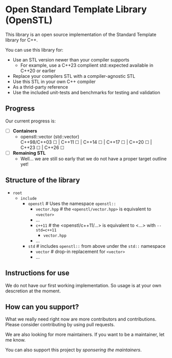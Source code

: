 # Open Standard Template Library (OpenSTL) 

This library is an open source implementation of the Standard Template library for C++.

You can use this library for:

- Use an STL version newer than your compiler supports
  - For example, use a C++23 complient std::expected available in C++20 or earlier
- Replace your compilers STL with a compiler-agnostic STL
- Use this STL in your own C++ compiler
- As a thrid-party reference
- Use the included unit-tests and benchmarks for testing and validation

## Progress

Our current progress is:

- [ ] **Containers**
  - openstl::vector (std::vector)  
    C++98/C++03 ☐ | C++11 ☐ | C++14 ☐ | C++17 ☐ | C++20 ☐ | C++23 ☐ | C++26 ☐
- [ ] **Remaining STL**
  - Well... we are still so early that we do not have a proper target outline yet!

## Structure of the library

- `root`
  - `include`
    - `openstl`  # Uses the namespace `openstl::`
      - `vector.hpp`  # the `<openstl/vector.hpp>` is equivalent to `<vector>`
      - ...
      - `c++11`  # the <openstl/c++11/...> is equivalent to <...> with `--std=c++11`
        - `vector.hpp`
      - ...
    - `std`  # includes `openstl::` from above under the `std::` namespace
      - `vector`  # drop-in replacement for `<vector>`
      - ...

## Instructions for use

We do not have our first working implementation. So usage is at your own descretion at the moment.

## How can you support?

What we really need right now are more contributors and contributions. Please consider contributing by using pull requests. 

We are also looking for more maintainers. If you want to be a maintainer, let me know.

You can also support this project by *sponsering the maintainers*.
